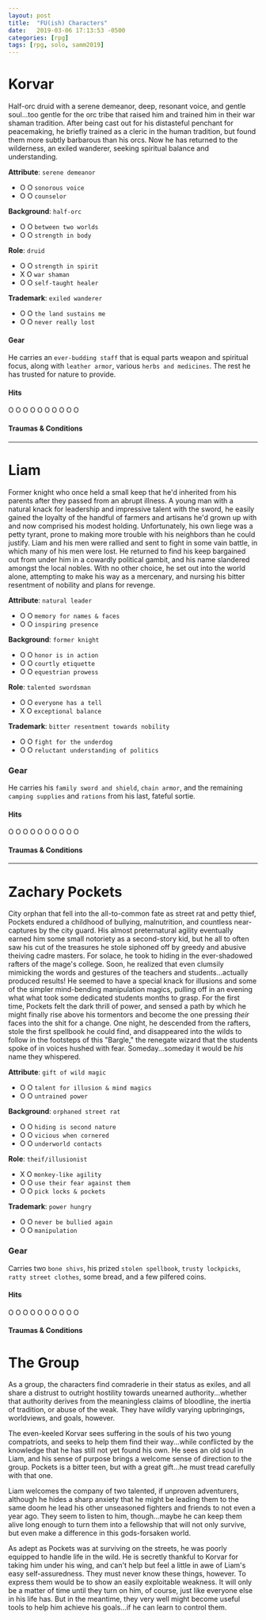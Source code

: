 ```yaml
---
layout: post
title:  "FU(ish) Characters"
date:   2019-03-06 17:13:53 -0500
categories: [rpg]
tags: [rpg, solo, samm2019]
---
```


# Korvar

Half-orc druid with a serene demeanor, deep, resonant voice, and gentle soul...too gentle for the orc tribe that raised him and trained him in their war shaman tradition. After being cast out for his distasteful penchant for peacemaking, he briefly trained as a cleric in the human tradition, but found them more subtly barbarous than his orcs. Now he has returned to the wilderness, an exiled wanderer, seeking spiritual balance and understanding.


**Attribute**: `serene demeanor`
 - O O `sonorous voice`
 - O O `counselor`

**Background**: `half-orc`
 - O O `between two worlds`
 - O O `strength in body`
  
**Role**: `druid`
 - O O `strength in spirit`
 - X O `war shaman`
 - O O `self-taught healer`
  
**Trademark**: `exiled wanderer`
 - O O `the land sustains me`
 - O O `never really lost`

#### Gear

He carries an `ever-budding staff` that is equal parts weapon and spiritual focus, along with `leather armor`, various `herbs and medicines`. The rest he has trusted for nature to provide.

#### Hits

O O O O O O O O O O

#### Traumas & Conditions

___

# Liam

Former knight who once held a small keep that he'd inherited from his parents after they passed from an abrupt illness. A young man with a natural knack for leadership and impressive talent with the sword, he easily gained the loyalty of the handful of farmers and artisans he'd grown up with and now comprised his modest holding. Unfortunately, his own liege was a petty tyrant, prone to making more trouble with his neighbors than he could justify. Liam and his men were rallied and sent to fight in some vain battle, in which many of his men were lost. He returned to find his keep bargained out from under him in a cowardly political gambit, and his name slandered amongst the local nobles. With no other choice, he set out into the world alone, attempting to make his way as a mercenary, and nursing his bitter resentment of nobility and plans for revenge.

**Attribute**: `natural leader`
 - O O `memory for names & faces`
 - O O `inspiring presence`

**Background**: `former knight`
 - O O `honor is in action`
 - O O `courtly etiquette`
 - O O `equestrian prowess`
  
**Role**: `talented swordsman`
 - O O `everyone has a tell`
 - X O `exceptional balance`
  
**Trademark**: `bitter resentment towards nobility`
 - O O `fight for the underdog`
 - O O `reluctant understanding of politics`

### Gear

He carries his `family sword and shield`, `chain armor`, and the remaining `camping supplies` and `rations` from his last, fateful sortie. 

#### Hits

O O O O O O O O O O

#### Traumas & Conditions

___

# Zachary Pockets

City orphan that fell into the all-to-common fate as street rat and petty thief, Pockets endured a childhood of bullying, malnutrition, and countless near-captures by the city guard. His almost preternatural agility eventually earned him some small notoriety as a second-story kid, but he all to often saw his cut of the treasures he stole siphoned off by greedy and abusive theiving cadre masters. For solace, he took to hiding in the ever-shadowed rafters of the mage's college. Soon, he realized that even clumsily mimicking the words and gestures of the teachers and students...actually produced results! He seemed to have a special knack for illusions and some of the simpler mind-bending manipulation magics, pulling off in an evening what what took some dedicated students months to grasp. For the first time, Pockets felt the dark thrill of power, and sensed a path by which he might finally rise above his tormentors and become the one pressing _their_ faces into the shit for a change. One night, he descended from the rafters, stole the first spellbook he could find, and disappeared into the wilds to follow in the footsteps of this "Bargle," the renegate wizard that the students spoke of in voices hushed with fear. Someday...someday it would be _his_ name they whispered.

**Attribute**: `gift of wild magic`
 - O O `talent for illusion & mind magics`
 - O O `untrained power`

**Background**: `orphaned street rat`
 - O O `hiding is second nature`
 - O O `vicious when cornered`
 - O O `underworld contacts`
  
**Role**: `theif/illusionist`
 - X O `monkey-like agility`
 - O O `use their fear against them`
 - O O `pick locks & pockets`
  
**Trademark**: `power hungry`
 - O O `never be bullied again`
 - O O `manipulation`

### Gear

Carries two `bone shivs`, his prized `stolen spellbook`, `trusty lockpicks`, `ratty street clothes`, some bread, and a few pilfered coins.

#### Hits

O O O O O O O O O O

#### Traumas & Conditions


# The Group

As a group, the characters find comraderie in their status as exiles, and all share a distrust to outright hostility towards unearned authority...whether that authority derives from the meaningless claims of bloodline, the inertia of tradition, or abuse of the weak. They have wildly varying upbringings, worldviews, and goals, however.

The even-keeled Korvar sees suffering in the souls of his two young compatriots, and seeks to help them find their way...while conflicted by the knowledge that he has still not yet found his own. He sees an old soul in Liam, and his sense of purpose brings a welcome sense of direction to the group. Pockets is a bitter teen, but with a great gift...he must tread carefully with that one.

Liam welcomes the company of two talented, if unproven adventurers, although he hides a sharp anxiety that he might be leading them to the same doom he lead his other unseasoned fighters and friends to not even a year ago. They seem to listen to him, though...maybe he can keep them alive long enough to turn them into a fellowship that will not only survive, but even make a difference in this gods-forsaken world.

As adept as Pockets was at surviving on the streets, he was poorly equipped to handle life in the wild. He is secretly thankful to Korvar for taking him under his wing, and can't help but feel a little in awe of Liam's easy self-assuredness. They must never know these things, however. To express them would be to show an easily exploitable weakness. It will only be a matter of time until they turn on him, of course, just like everyone else in his life has. But in the meantime, they very well might become useful tools to help him achieve his goals...if he can learn to control them.